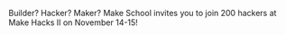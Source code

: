 Builder? Hacker? Maker? Make School invites you to join 200 hackers at Make Hacks II on November 14-15!